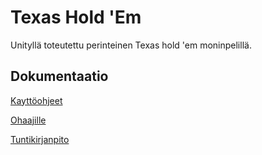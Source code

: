 # Texas Hold 'Em 

Unityllä toteutettu perinteinen Texas hold 'em moninpelillä.

## Dokumentaatio

[Kayttöohjeet](https://github.com/porrasm/otm-harjoitustyo/tree/master/dokumentaatio/kaytto-ohjeet.md)

[Ohaajille](https://github.com/porrasm/otm-harjoitustyo/tree/master/ohjaajille.md)

[Tuntikirjanpito](https://github.com/porrasm/otm-harjoitustyo/tree/master/dokumentaatio/tuntikirjanpito.md)
